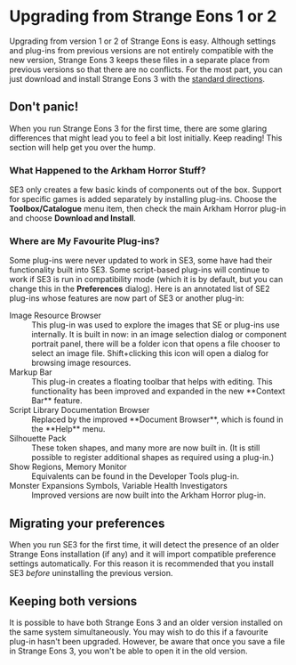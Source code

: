 # Upgrading from Strange Eons 1 or 2

Upgrading from version 1 or 2 of Strange Eons is easy. Although settings and plug-ins from previous versions are not entirely compatible with the new version, Strange Eons 3 keeps these files in a separate place from previous versions so that there are no conflicts. For the most part, you can just download and install Strange Eons 3 with the [standard directions](getting-started.md).

## Don't panic!

When you run Strange Eons 3 for the first time, there are some glaring differences that might lead you to feel a bit lost initially. Keep reading! This section will help get you over the hump.

### What Happened to the Arkham Horror Stuff?

SE3 only creates a few basic kinds of components out of the box. Support for specific games is added separately by installing plug-ins. Choose the **Toolbox/Catalogue** menu item, then check the main Arkham Horror plug-in and choose **Download and Install**.

### Where are My Favourite Plug-ins?

Some plug-ins were never updated to work in SE3, some have had their functionality built into SE3. Some script-based plug-ins will continue to work if SE3 is run in compatibility mode (which it is by default, but you can change this in the **Preferences** dialog). Here is an annotated list of SE2 plug-ins whose features are now part of SE3 or another plug-in:

<dl>
<dt>Image Resource Browser</dt>
<dd>This plug-in was used to explore the images that SE or plug-ins use internally. It is built in now: in an image selection dialog or component portrait panel, there will be a folder icon that opens a file chooser to select an image file. Shift+clicking this icon will open a dialog for browsing image resources.</dd>   <dt>Markup Bar</dt>
<dd>This plug-in creates a floating toolbar that helps with editing. This functionality has been improved and expanded in the new **Context Bar** feature.</dd>
<dt>Script Library Documentation Browser</dt>
<dd>Replaced by the improved **Document Browser**, which is found in the **Help** menu.</dd>
<dt>Silhouette Pack</dt>
<dd>These token shapes, and many more are now built in. (It is still possible to register additional shapes as required using a plug-in.)</dd>
<dt>Show Regions, Memory Monitor</dt>
<dd>Equivalents can be found in the Developer Tools plug-in.</dd>
<dt>Monster Expansions Symbols, Variable Health Investigators</dt>
<dd>Improved versions are now built into the Arkham Horror plug-in.</dd>
</dl>

## Migrating your preferences

When you run SE3 for the first time, it will detect the presence of an older Strange Eons installation (if any) and it will import compatible preference settings automatically. For this reason it is recommended that you install SE3 *before* uninstalling the previous version.

## Keeping both versions

It is possible to have both Strange Eons 3 and an older version installed on the same system simultaneously. You may wish to do this if a favourite plug-in hasn't been upgraded. However, be aware that once you save a file in Strange Eons 3, you won't be able to open it in the old version.